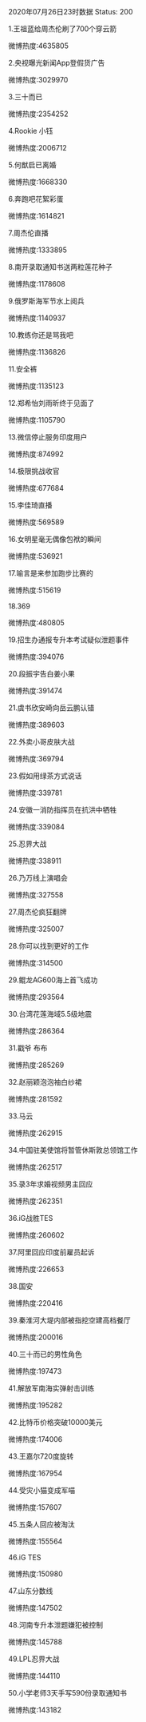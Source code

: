 2020年07月26日23时数据
Status: 200

1.王祖蓝给周杰伦刷了700个穿云箭

微博热度:4635805

2.央视曝光新闻App登假货广告

微博热度:3029970

3.三十而已

微博热度:2354252

4.Rookie 小钰

微博热度:2006712

5.何猷启已离婚

微博热度:1668330

6.奔跑吧花絮彩蛋

微博热度:1614821

7.周杰伦直播

微博热度:1333895

8.南开录取通知书送两粒莲花种子

微博热度:1178608

9.俄罗斯海军节水上阅兵

微博热度:1140937

10.教练你还是骂我吧

微博热度:1136826

11.安全裤

微博热度:1135123

12.郑希怡刘雨昕终于见面了

微博热度:1105790

13.微信停止服务印度用户

微博热度:874992

14.极限挑战收官

微博热度:677684

15.李佳琦直播

微博热度:569589

16.女明星毫无偶像包袱的瞬间

微博热度:536921

17.喻言是来参加跑步比赛的

微博热度:515619

18.369

微博热度:480805

19.招生办通报专升本考试疑似泄题事件

微博热度:394076

20.段振宇告白姜小果

微博热度:391474

21.虞书欣安崎向岳云鹏认错

微博热度:389603

22.外卖小哥皮肤大战

微博热度:369794

23.假如用绿茶方式说话

微博热度:339781

24.安徽一消防指挥员在抗洪中牺牲

微博热度:339084

25.忍界大战

微博热度:338911

26.乃万线上演唱会

微博热度:327558

27.周杰伦疯狂翻牌

微博热度:325007

28.你可以找到更好的工作

微博热度:314500

29.鲲龙AG600海上首飞成功

微博热度:293564

30.台湾花莲海域5.5级地震

微博热度:286364

31.戳爷 布布

微博热度:285269

32.赵丽颖泡泡袖白纱裙

微博热度:281592

33.马云

微博热度:262915

34.中国驻美使馆将暂管休斯敦总领馆工作

微博热度:262517

35.录3年求婚视频男主回应

微博热度:262351

36.iG战胜TES

微博热度:260602

37.阿里回应印度前雇员起诉

微博热度:226653

38.国安

微博热度:220416

39.秦淮河大堤内部被指挖空建高档餐厅

微博热度:200016

40.三十而已的男性角色

微博热度:197473

41.解放军南海实弹射击训练

微博热度:195282

42.比特币价格突破10000美元

微博热度:174006

43.王嘉尔720度旋转

微博热度:167954

44.受灾小猫变成军喵

微博热度:157607

45.五条人回应被淘汰

微博热度:155564

46.iG TES

微博热度:150980

47.山东分数线

微博热度:147502

48.河南专升本泄题嫌犯被控制

微博热度:145788

49.LPL忍界大战

微博热度:144110

50.小学老师3天手写590份录取通知书

微博热度:143182

